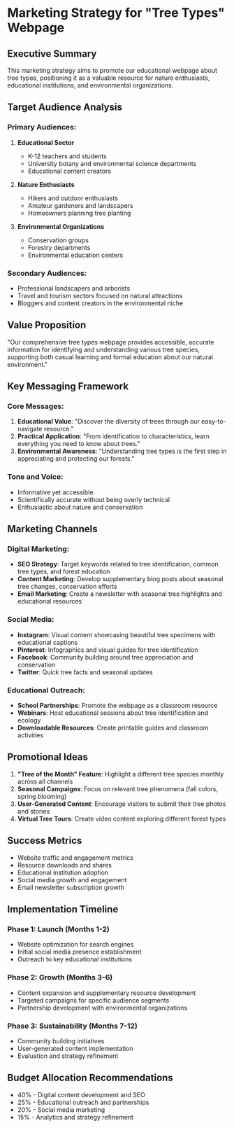 # Marketing Strategy for "Tree Types" Webpage

## Executive Summary
This marketing strategy aims to promote our educational webpage about tree types, positioning it as a valuable resource for nature enthusiasts, educational institutions, and environmental organizations.

## Target Audience Analysis

### Primary Audiences:
1. **Educational Sector**
   - K-12 teachers and students
   - University botany and environmental science departments
   - Educational content creators

2. **Nature Enthusiasts**
   - Hikers and outdoor enthusiasts
   - Amateur gardeners and landscapers
   - Homeowners planning tree planting

3. **Environmental Organizations**
   - Conservation groups
   - Forestry departments
   - Environmental education centers

### Secondary Audiences:
- Professional landscapers and arborists
- Travel and tourism sectors focused on natural attractions
- Bloggers and content creators in the environmental niche

## Value Proposition
"Our comprehensive tree types webpage provides accessible, accurate information for identifying and understanding various tree species, supporting both casual learning and formal education about our natural environment."

## Key Messaging Framework

### Core Messages:
1. **Educational Value**: "Discover the diversity of trees through our easy-to-navigate resource."
2. **Practical Application**: "From identification to characteristics, learn everything you need to know about trees."
3. **Environmental Awareness**: "Understanding tree types is the first step in appreciating and protecting our forests."

### Tone and Voice:
- Informative yet accessible
- Scientifically accurate without being overly technical
- Enthusiastic about nature and conservation

## Marketing Channels

### Digital Marketing:
- **SEO Strategy**: Target keywords related to tree identification, common tree types, and forest education
- **Content Marketing**: Develop supplementary blog posts about seasonal tree changes, conservation efforts
- **Email Marketing**: Create a newsletter with seasonal tree highlights and educational resources

### Social Media:
- **Instagram**: Visual content showcasing beautiful tree specimens with educational captions
- **Pinterest**: Infographics and visual guides for tree identification
- **Facebook**: Community building around tree appreciation and conservation
- **Twitter**: Quick tree facts and seasonal updates

### Educational Outreach:
- **School Partnerships**: Promote the webpage as a classroom resource
- **Webinars**: Host educational sessions about tree identification and ecology
- **Downloadable Resources**: Create printable guides and classroom activities

## Promotional Ideas

1. **"Tree of the Month" Feature**: Highlight a different tree species monthly across all channels
2. **Seasonal Campaigns**: Focus on relevant tree phenomena (fall colors, spring blooming)
3. **User-Generated Content**: Encourage visitors to submit their tree photos and stories
4. **Virtual Tree Tours**: Create video content exploring different forest types

## Success Metrics

- Website traffic and engagement metrics
- Resource downloads and shares
- Educational institution adoption
- Social media growth and engagement
- Email newsletter subscription growth

## Implementation Timeline

### Phase 1: Launch (Months 1-2)
- Website optimization for search engines
- Initial social media presence establishment
- Outreach to key educational institutions

### Phase 2: Growth (Months 3-6)
- Content expansion and supplementary resource development
- Targeted campaigns for specific audience segments
- Partnership development with environmental organizations

### Phase 3: Sustainability (Months 7-12)
- Community building initiatives
- User-generated content implementation
- Evaluation and strategy refinement

## Budget Allocation Recommendations
- 40% - Digital content development and SEO
- 25% - Educational outreach and partnerships
- 20% - Social media marketing
- 15% - Analytics and strategy refinement